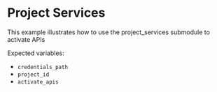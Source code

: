 # Project Services

This example illustrates how to use the project_services submodule to activate APIs

Expected variables:
- `credentials_path`
- `project_id`
- `activate_apis`

[^]: (autogen_docs_start)

[^]: (autogen_docs_end)